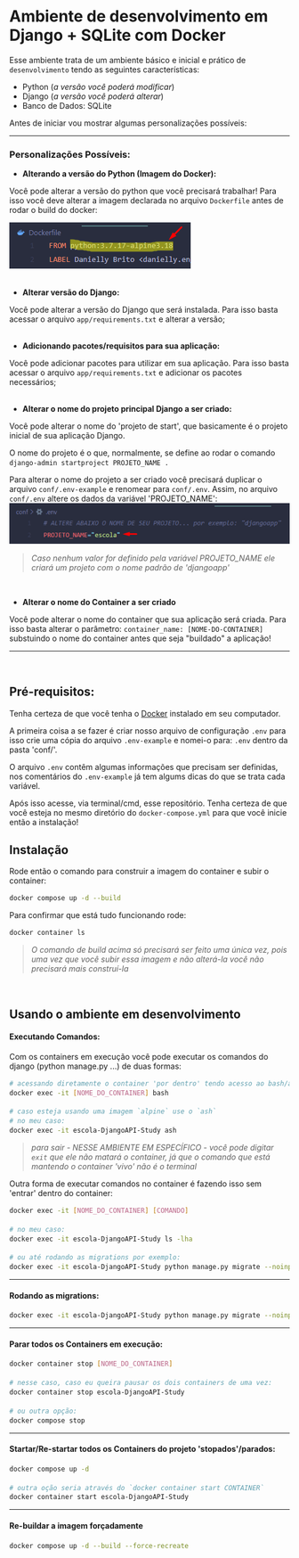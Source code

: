 # Ambiente de desenvolvimento em Django + SQLite com Docker
Esse ambiente trata de um ambiente básico e inicial e prático de `desenvolvimento` tendo as seguintes características:
- Python (*a versão você poderá modificar*)
- Django (*a versão você poderá alterar*)
- Banco de Dados: SQLite

Antes de iniciar vou mostrar algumas personalizações possíveis:

---
### Personalizações Possíveis:

* <b>Alterando a versão do Python (Imagem do Docker):</b>

Você pode alterar a versão do python que você precisará trabalhar! Para isso você deve alterar a imagem declarada no arquivo `Dockerfile` antes de rodar o build do docker:

<img src="./images/image-docker.png" alt="Alterar o nome da imagem no Dockerfile">
<br /><br />

* <b>Alterar versão do Django:</b>

Você pode alterar a versão do Django que será instalada.
Para isso basta acessar o arquivo `app/requirements.txt` e alterar a versão;
<br /><br />

* <b>Adicionando pacotes/requisitos para sua aplicação:</b>

Você pode adicionar pacotes para utilizar em sua aplicação.
Para isso basta acessar o arquivo `app/requirements.txt` e adicionar os pacotes necessários;
<br /><br />


* <b>Alterar o nome do projeto principal Django a ser criado:</b>

Você pode alterar o nome do 'projeto de start', que basicamente é o projeto inicial de sua aplicação Django. 

O nome do projeto é o que, normalmente, se define ao rodar o comando `django-admin startproject PROJETO_NAME . `

Para alterar o nome do projeto a ser criado você precisará duplicar o arquivo `conf/.env-example` e renomear para `conf/.env`. 
Assim, no arquivo `conf/.env` altere os dados da variável 'PROJETO_NAME':
 <img src="./images/image-PROJETO_NAME.png">

 > <i> Caso nenhum valor for definido pela variável PROJETO_NAME ele criará um projeto com o nome padrão de 'djangoapp' </i>

<br />

* <b>Alterar o nome do Container a ser criado</b>

Você pode alterar o nome do container que sua aplicação será criada.
Para isso basta alterar o parâmetro: `container_name: [NOME-DO-CONTAINER]` substuindo o nome do container antes que seja "buildado" a aplicação!

---
<br />

## Pré-requisitos:
Tenha certeza de que você tenha o [Docker](https://docs.docker.com/get-docker/) instalado em seu computador.

A primeira coisa a se fazer é criar nosso arquivo de configuração `.env` para isso crie uma cópia do arquivo `.env-example` e nomei-o para: `.env` dentro da pasta 'conf/'.

O arquivo `.env` contêm algumas informações que precisam ser definidas, nos comentários do `.env-example` já tem algums dicas do que se trata cada variável.

Após isso acesse, via terminal/cmd, esse repositório. Tenha certeza de que você esteja no mesmo diretório do `docker-compose.yml` para que você inicie então a instalação!

## Instalação

Rode então o comando para construir a imagem do container e subir o container:

```bash
docker compose up -d --build
```
    
Para confirmar que está tudo funcionando rode:
```bash
docker container ls
```

 > <i> O comando de build acima só precisará ser feito uma única vez, pois uma vez que você subir essa imagem e não alterá-la você não precisará mais construí-la</i>

<br />
 
## Usando o ambiente em desenvolvimento

#### Executando Comandos:
Com os containers em execução você pode executar os comandos do django (python manage.py ...) de duas formas:

```bash
# acessando diretamente o container 'por dentro' tendo acesso ao bash/ash/sh do container
docker exec -it [NOME_DO_CONTAINER] bash

# caso esteja usando uma imagem `alpine` use o `ash`
# no meu caso:
docker exec -it escola-DjangoAPI-Study ash
```
 > <i>para sair - NESSE AMBIENTE EM ESPECÍFICO - você pode digitar `exit` que ele não matará o container, já que o comando que está mantendo o container 'vivo' não é o terminal</i>

Outra forma de executar comandos no container é fazendo isso sem 'entrar' dentro do container:

```bash
docker exec -it [NOME_DO_CONTAINER] [COMANDO]

# no meu caso:
docker exec -it escola-DjangoAPI-Study ls -lha

# ou até rodando as migrations por exemplo:
docker exec -it escola-DjangoAPI-Study python manage.py migrate --noinput
```
---
####  Rodando as migrations:


```bash
docker exec -it escola-DjangoAPI-Study python manage.py migrate --noinput
```
---
####  Parar todos os Containers em execução:


```bash
docker container stop [NOME_DO_CONTAINER]

# nesse caso, caso eu queira pausar os dois containers de uma vez:
docker container stop escola-DjangoAPI-Study

# ou outra opção:
docker compose stop
```
---
####  Startar/Re-startar todos os Containers do projeto 'stopados'/parados:


```bash
docker compose up -d

# outra oção seria através do `docker container start CONTAINER`
docker container start escola-DjangoAPI-Study
```


---
####  Re-buildar a imagem forçadamente


```bash
docker compose up -d --build --force-recreate
```
